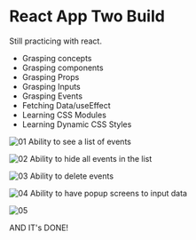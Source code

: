 # React App Two Build

Still practicing with react.
- Grasping concepts
- Grasping components
- Grasping Props
- Grasping Inputs
- Grasping Events
- Fetching Data/useEffect
- Learning CSS Modules
- Learning Dynamic CSS Styles

![01](https://user-images.githubusercontent.com/92332173/146826026-1210e181-ac08-413c-99be-46134b7c1067.jpg)
Ability to see a list of events

![02](https://user-images.githubusercontent.com/92332173/146826062-9d91e493-2c47-4761-91e1-0dd1b136cec1.jpg)
Ability to hide all events in the list

![03](https://user-images.githubusercontent.com/92332173/146826124-99a3d420-0161-4067-ae25-115a8aef5707.jpg)
Ability to delete events

![04](https://user-images.githubusercontent.com/92332173/146826148-9ae422ac-4787-48a9-99e1-e5df76681cd2.jpg)
Ability to have popup screens to input data

![05](https://user-images.githubusercontent.com/92332173/146833945-5966e489-d039-4a35-9f13-4f5b8943c240.jpg)

AND IT's DONE!
